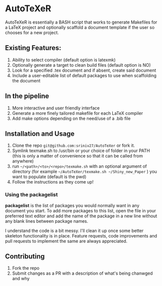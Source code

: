 # AutoTeXeR

AutoTeXeR is essentially a BASH script that works to generate Makefiles for a LaTeX project and optionally scaffold a document template if the user so chooses for a new project.  

## Existing Features:
1. Ability to select compiler (default option is latexmk)
2. Optionally generate a target to clean build files (default option is NO)
3. Look for a specified .tex document and if absent, create said document
4. Include a user-editable list of default packages to use when scaffolding the document

## In the pipeline
1. More interactive and user friendly interface
2. Generate a more finely tailored makefile for each LaTeX compiler
3. Add make options depending on the need/use of a .bib file

## Installation and Usage
1. Clone the repo ``git@github.com:sriniv27/AutoTeXer`` or fork it. 
2. Symlink texmake.sh to /usr/bin or your choice of folder in your PATH (this is only a matter of convenience so that it can be called from anywhere)
3. run ``~/<path>/<to>/<repo>/texmake.sh`` with an optional argument of directory (for example ``~/AutoTeXer/texmake.sh ~/Shiny_new_Paper`` ) you want to populate (default is the pwd)
4. Follow the instructions as they come up!   


### Using the packagelist  
**packagelist** is the list of packages you would normally want in any document you start. To add more packages to this list, open the file in your preferred text editor and add the name of the package in a new line without any blank lines between package names.   
   
I understand the code is a bit messy. I'll clean it up once some better skeleton functionality is in place.
Feature requests, code improvements and pull requests to implement the same are always appreciated.

## Contributing
1. Fork the repo
2. Submit changes as a PR with a description of what's being chanwged and why
